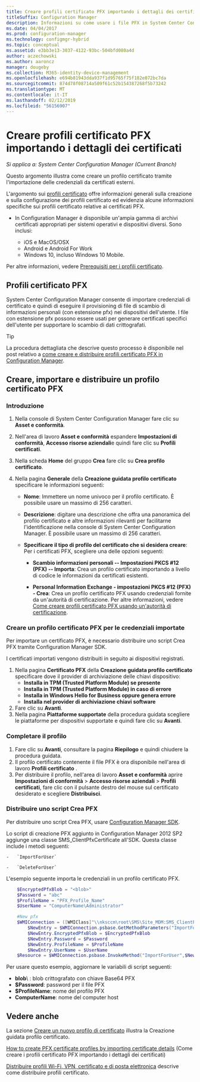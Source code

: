 ```yaml
---
title: Creare profili certificato PFX importando i dettagli dei certificati
titleSuffix: Configuration Manager
description: Informazioni su come usare i file PFX in System Center Configuration Manager per generare i certificati specifici dell'utente che supportano lo scambio di dati crittografati.
ms.date: 04/04/2017
ms.prod: configuration-manager
ms.technology: configmgr-hybrid
ms.topic: conceptual
ms.assetid: e3bb3e13-3037-4122-93bc-504bfd080a4d
author: aczechowski
ms.author: aaroncz
manager: dougeby
ms.collection: M365-identity-device-management
ms.openlocfilehash: e694b81943dda937f1d95765f75f182e072bc7da
ms.sourcegitcommit: 874d78f08714a509f61c52b154387268f5b73242
ms.translationtype: MT
ms.contentlocale: it-IT
ms.lasthandoff: 02/12/2019
ms.locfileid: "56156907"
---
```

# <a name="how-to-create-pfx-certificate-profiles-by-importing-certificate-details"></a>Creare profili certificato PFX importando i dettagli dei certificati

*Si applica a: System Center Configuration Manager (Current Branch)*


Questo argomento illustra come creare un profilo certificato tramite l'importazione delle credenziali da certificati esterni.  

L'argomento sui [profili certificato](../../protect/deploy-use/introduction-to-certificate-profiles.md) offre informazioni generali sulla creazione e sulla configurazione dei profili certificato ed evidenzia alcune informazioni specifiche sui profili certificato relative ai certificati PFX.

- In Configuration Manager è disponibile un'ampia gamma di archivi certificati appropriati per sistemi operativi e dispositivi diversi.  Sono inclusi:

  -   iOS e MacOS/OSX
  -   Android e Android For Work
  -   Windows 10, incluso Windows 10 Mobile.

Per altre informazioni, vedere [Prerequisiti per i profili certificato](../../protect/plan-design/prerequisites-for-certificate-profiles.md).

## <a name="pfx-certificate-profiles"></a>Profili certificato PFX
System Center Configuration Manager consente di importare credenziali di certificato e quindi di eseguire il provisioning di file di scambio di informazioni personali (con estensione pfx) nei dispositivi dell'utente. I file con estensione pfx possono essere usati per generare certificati specifici dell'utente per supportare lo scambio di dati crittografati.

> [!TIP]  
>  La procedura dettagliata che descrive questo processo è disponibile nel post relativo a [come creare e distribuire profili certificato PFX in Configuration Manager](http://blogs.technet.com/b/karanrustagi/archive/2015/09/01/how-to-create-and-deploy-pfx-certificate-profiles-in-configuration-manager.aspx).  

## <a name="create-import-and-deploy-a-personal-information-exchange-pfx-certificate-profile"></a>Creare, importare e distribuire un profilo certificato PFX  

### <a name="get-started"></a>Introduzione

1.  Nella console di System Center Configuration Manager fare clic su **Asset e conformità**.  
2.  Nell'area di lavoro **Asset e conformità** espandere **Impostazioni di conformità**, **Accesso risorse aziendali**e quindi fare clic su **Profili certificati**.  

3.  Nella scheda **Home** del gruppo **Crea** fare clic su **Crea profilo certificato**.

4.  Nella pagina **Generale** della **Creazione guidata profilo certificato** specificare le informazioni seguenti:  

    -   **Nome**: Immettere un nome univoco per il profilo certificato. È possibile usare un massimo di 256 caratteri.  

    -   **Descrizione**: digitare una descrizione che offra una panoramica del profilo certificato e altre informazioni rilevanti per facilitarne l'identificazione nella console di System Center Configuration Manager. È possibile usare un massimo di 256 caratteri.  

    -   **Specificare il tipo di profilo del certificato che si desidera creare**: Per i certificati PFX, scegliere una delle opzioni seguenti:  

        -   **Scambio informazioni personali -- Impostazioni PKCS #12 (PFX) -- Importa**: Crea un profilo certificato importando a livello di codice le informazioni da certificati esistenti.  

        -   **Personal Information Exchange - impostazioni PKCS #12 (PFX) - Crea**: Crea un profilo certificato PFX usando credenziali fornite da un'autorità di certificazione.  Per altre informazioni, vedere [Come creare profili certificato PFX usando un'autorità di certificazione](../../mdm/deploy-use/create-pfx-certificate-profiles.md).


### <a name="create-a-pfx-certificate-profile-for-the-imported-credentials"></a>Creare un profilo certificato PFX per le credenziali importate

Per importare un certificato PFX, è necessario distribuire uno script Crea PFX tramite Configuration Manager SDK. 

I certificati importati vengono distribuiti in seguito ai dispositivi registrati.

1. Nella pagina **Certificato PFX** della **Creazione guidata profilo certificato** specificare dove il provider di archiviazione delle chiavi dispositivo:
    -   **Installa in TPM (Trusted Platform Module) se presente**  
    -   **Installa in TPM (Trusted Platform Module) in caso di errore** 
    -   **Installa in Windows Hello for Business oppure genera errore** 
    -   **Installa nel provider di archiviazione chiavi software** 
2. Fare clic su **Avanti**. 
3. Nella pagina **Piattaforme supportate** della procedura guidata scegliere le piattaforme per dispositivi supportate e quindi fare clic su **Avanti**.

### <a name="finish-the-profile"></a>Completare il profilo

1.  Fare clic su **Avanti**, consultare la pagina **Riepilogo** e quindi chiudere la procedura guidata.  
2.  Il profilo certificato contenente il file PFX è ora disponibile nell'area di lavoro **Profili certificato** . 
3.  Per distribuire il profilo, nell'area di lavoro **Asset e conformità** aprire **Impostazioni di conformità** > **Accesso risorse aziendali** > **Profili certificati**, fare clic con il pulsante destro del mouse sul certificato desiderato e scegliere **Distribuisci**. 

### <a name="deploy-a-create-pfx-script"></a>Distribuire uno script Crea PFX

Per distribuire uno script Crea PFX, usare [Configuration Manager SDK](http://go.microsoft.com/fwlink/?LinkId=613525). 

Lo script di creazione PFX aggiunto in Configuration Manager 2012 SP2 aggiunge una classe SMS_ClientPfxCertificate all'SDK. Questa classe include i metodi seguenti:  

    -   `ImportForUser`  

    -   `DeleteForUser`  

L'esempio seguente importa le credenziali in un profilo certificato PFX.

``` powershell
    $EncryptedPfxBlob = "<blob>"  
    $Password = "abc"  
    $ProfileName = "PFX_Profile_Name"  
    $UserName = "ComputerName\Administrator"  

    #New pfx  
    $WMIConnection = ([WMIClass]"\\nksccm\root\SMS\Site_MDM:SMS_ClientPfxCertificate")  
        $NewEntry = $WMIConnection.psbase.GetMethodParameters("ImportForUser")  
        $NewEntry.EncryptedPfxBlob = $EncryptedPfxBlob  
        $NewEntry.Password = $Password  
        $NewEntry.ProfileName = $ProfileName  
        $NewEntry.UserName = $UserName  
    $Resource = $WMIConnection.psbase.InvokeMethod("ImportForUser",$NewEntry,$null)  
```  

Per usare questo esempio, aggiornare le variabili di script seguenti:  

   -   **blob**\ : blob crittografato con chiave Base64 PFX  
   -   **$Password**: password per il file PFX  
   -   **$ProfileName**: nome del profilo PFX  
   -   **ComputerName**: nome del computer host   

## <a name="see-also"></a>Vedere anche
La sezione [Creare un nuovo profilo di certificato](../../protect/deploy-use/create-certificate-profiles.md) illustra la Creazione guidata profilo certificato.

[How to create PFX certificate profiles by importing certificate details](../../mdm/deploy-use/create-pfx-certificate-profiles.md) (Come creare i profili certificato PFX importando i dettagli dei certificati)

[Distribuire profili Wi-Fi, VPN, certificato e di posta elettronica](../../protect/deploy-use/deploy-wifi-vpn-email-cert-profiles.md) descrive come distribuire profili certificato.
